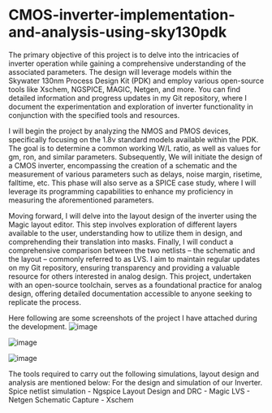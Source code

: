 # CMOS-inverter-implementation-and-analysis-using-sky130pdk

The primary objective of this project is to delve into the intricacies of inverter operation while gaining a comprehensive understanding of the associated parameters. The design will leverage models within the Skywater 130nm Process Design Kit (PDK) and employ various open-source tools like Xschem, NGSPICE, MAGIC, Netgen, and more. You can find detailed information and progress updates in my Git repository, where I document the experimentation and exploration of inverter functionality in conjunction with the specified tools and resources.

I will begin the project by analyzing the NMOS and PMOS devices, specifically focusing on the 1.8v standard models available within the PDK. The goal is to determine a common working W/L ratio, as well as values for gm, ron, and similar parameters. Subsequently, We will initiate the design of a CMOS inverter, encompassing the creation of a schematic and the measurement of various parameters such as delays, noise margin, risetime, falltime, etc. This phase will also serve as a SPICE case study, where I will leverage its programming capabilities to enhance my proficiency in measuring the aforementioned parameters.

Moving forward, I will delve into the layout design of the inverter using the Magic layout editor. This step involves exploration of different layers available to the user, understanding how to utilize them in design, and comprehending their translation into masks. Finally, I will conduct a comprehensive comparison between the two netlists – the schematic and the layout – commonly referred to as LVS. I aim to maintain regular updates on my Git repository, ensuring transparency and providing a valuable resource for others interested in analog design. This project, undertaken with an open-source toolchain, serves as a foundational practice for analog design, offering detailed documentation accessible to anyone seeking to replicate the process.

Here following are some screenshots of the project I have attached during the development.
![image](https://github.com/ipremranjan/CMOS-inverter-implementation-and-analysis-using-sky130pdk/assets/67028181/b1472eac-2940-457a-943d-117f3cb62792)

![image](https://github.com/ipremranjan/CMOS-inverter-implementation-and-analysis-using-sky130pdk/assets/67028181/7d8e08da-1763-4ab6-b333-0b882fbb562e)

![image](https://github.com/ipremranjan/CMOS-inverter-implementation-and-analysis-using-sky130pdk/assets/67028181/3f47af36-60d0-4f70-bf4c-88c033234d3f)

The tools required to carry out the following simulations, layout design and analysis are mentioned below:
For the design and simulation of our Inverter.
    Spice netlist simulation - Ngspice
    Layout Design and DRC - Magic
    LVS - Netgen
    Schematic Capture - Xschem
